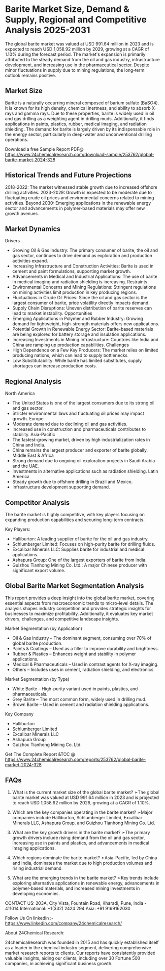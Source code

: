 <h1>Barite Market Size, Demand & Supply, Regional and Competitive Analysis 2025-2031</h1>

The global barite market was valued at USD 991.64 million in 2023 and is expected to reach USD 1,058.92 million by 2029, growing at a CAGR of 1.10% during the forecast period.
The market's expansion is primarily attributed to the steady demand from the oil and gas industry, infrastructure development, and increasing use in the pharmaceutical sector. Despite minor fluctuations in supply due to mining regulations, the long-term outlook remains positive.

<h2>Market Size</h2>
Barite is a naturally occurring mineral composed of barium sulfate (BaSO4). It is known for its high density, chemical inertness, and ability to absorb X-rays and gamma rays. Due to these properties, barite is widely used in oil and gas drilling as a weighting agent in drilling muds. Additionally, it finds applications in paints, plastics, rubber, medical imaging, and radiation shielding. The demand for barite is largely driven by its indispensable role in the energy sector, particularly in deep-water and unconventional drilling operations.

Download a free Sample Report PDF@ https://www.24chemicalresearch.com/download-sample/253762/global-barite-market-2024-328

<h2>Historical Trends and Future Projections</h2>
2018-2022: The market witnessed stable growth due to increased offshore drilling activities.
2023-2029: Growth is expected to be moderate due to fluctuating crude oil prices and environmental concerns related to mining activities.
Beyond 2030: Emerging applications in the renewable energy sector and advancements in polymer-based materials may offer new growth avenues.

<h2>Market Dynamics</h2>

Drivers
- Growing Oil & Gas Industry: The primary consumer of barite, the oil and gas sector, continues to drive demand as exploration and production activities expand.
- Increasing Infrastructure and Construction Activities: Barite is used in cement and paint formulations, supporting market growth.
- Advancements in Medical and Industrial Applications: The use of barite in medical imaging and radiation shielding is increasing.
Restraints
- Environmental Concerns and Mining Regulations: Stringent regulations on mining activities limit production in key producing regions.
- Fluctuations in Crude Oil Prices: Since the oil and gas sector is the largest consumer of barite, price volatility directly impacts demand.
- Supply Chain Disruptions: Uneven distribution of barite reserves can lead to market instability.
Opportunities
- Emerging Applications in Polymer and Rubber Industry: Growing demand for lightweight, high-strength materials offers new applications.
- Potential Growth in Renewable Energy Sector: Barite-based materials are being explored for battery storage and insulation applications.
- Increasing Investments in Mining Infrastructure: Countries like India and China are ramping up production capabilities.
Challenges
- High Dependence on a Few Key Producers: The market relies on limited producing nations, which can lead to supply bottlenecks.
- Low Substitutability: While barite has limited substitutes, supply shortages can increase production costs.

<h2>Regional Analysis</h2>

North America
- The United States is one of the largest consumers due to its strong oil and gas sector.
- Stricter environmental laws and fluctuating oil prices may impact growth.
Europe
- Moderate demand due to declining oil and gas activities.
- Increased use in construction and pharmaceuticals contributes to stability.
Asia-Pacific
- The fastest-growing market, driven by high industrialization rates in China and India.
- China remains the largest producer and exporter of barite globally.
Middle East & Africa
- Strong demand due to ongoing oil exploration projects in Saudi Arabia and the UAE.
- Investments in alternative applications such as radiation shielding.
Latin America
- Steady growth due to offshore drilling in Brazil and Mexico.
- Infrastructure development supporting demand.

<h2>Competitor Analysis</h2>
The barite market is highly competitive, with key players focusing on expanding production capabilities and securing long-term contracts.

Key Players:
- Halliburton: A leading supplier of barite for the oil and gas industry.
- Schlumberger Limited: Focuses on high-purity barite for drilling fluids.
- Excalibar Minerals LLC: Supplies barite for industrial and medical applications.
- Ashapura Group: One of the largest exporters of barite from India.
- Guizhou Tianhong Mining Co. Ltd.: A major Chinese producer with significant export volume.

<h2>Global Barite Market Segmentation Analysis</h2>

This report provides a deep insight into the global barite market, covering essential aspects from macroeconomic trends to micro-level details. The analysis shapes industry competition and provides strategic insights for businesses to maximize profitability. Additionally, it evaluates key market drivers, challenges, and competitive landscape insights.

Market Segmentation (by Application)
- Oil & Gas Industry – The dominant segment, consuming over 70% of global barite production.
- Paints & Coatings – Used as a filler to improve durability and brightness.
- Rubber & Plastics – Enhances weight and stability in polymer applications.
- Medical & Pharmaceuticals – Used in contrast agents for X-ray imaging.
- Others – Includes uses in cement, radiation shielding, and electronics.

Market Segmentation (by Type)
- White Barite – High-purity variant used in paints, plastics, and pharmaceuticals.
- Grey Barite – The most common form, widely used in drilling mud.
- Brown Barite – Used in cement and radiation shielding applications.

Key Company
- Halliburton
- Schlumberger Limited
- Excalibar Minerals LLC
- Ashapura Group
- Guizhou Tianhong Mining Co. Ltd.

Get The Complete Report &TOC @ https://www.24chemicalresearch.com/reports/253762/global-barite-market-2024-328

<h2>FAQs</h2>

1. What is the current market size of the global barite market?
➣The global barite market was valued at USD 991.64 million in 2023 and is projected to reach USD 1,058.92 million by 2029, growing at a CAGR of 1.10%.

2. Which are the key companies operating in the barite market?
➣Major companies include Halliburton, Schlumberger Limited, Excalibar Minerals LLC, Ashapura Group, and Guizhou Tianhong Mining Co. Ltd.

3. What are the key growth drivers in the barite market?
➣The primary growth drivers include rising demand from the oil and gas sector, increasing use in paints and plastics, and advancements in medical imaging applications.

4. Which regions dominate the barite market?
➣Asia-Pacific, led by China and India, dominates the market due to high production volumes and rising industrial demand.

5. What are the emerging trends in the barite market?
➣Key trends include exploring alternative applications in renewable energy, advancements in polymer-based materials, and increased mining investments in developing economies.

CONTACT US:
203A, City Vista, Fountain Road, Kharadi, Pune, India - 411014
International: +1(332) 2424 294
Asia: +91 9169162030

Follow Us On linkedin :- https://www.linkedin.com/company/24chemicalresearch/ 

About 24Chemical Research:

24chemicalresearch was founded in 2015 and has quickly established itself as a leader in the chemical industry segment, delivering comprehensive market research reports to clients. Our reports have consistently provided valuable insights, aiding our clients, including over 30 Fortune 500 companies, in achieving significant business growth.
